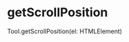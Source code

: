 
# getScrollPosition
    
<Common-Democode title="getScrollPosition" description="如何获取当前页面的滚动位置？">
  <componentDos-template-index :code="1"><div class="bold">Tool.getScrollPosition(el: HTMLElement)</div></componentDos-template-index>
  <highlight-code slot="codeText" lang="vue">
      <script>
    import { Tool } from "javascript-tool-class/src/App";
    
      export default {
          name: "Tool",
          data() {
              return {
                myTool: new Tool()
              }
          },
          methods:{
              /**
               * @description: 底层实现：如何获取当前页面的滚动位置？
               * @description: scrollLeft和scrollTop是IE8可兼容
               * @param { HTMLElement } el
               * @return { Object } {x: 0, y: 200}
              */
              getScrollPosition(el = window) {
                  return {
                      x: el.pageXOffset !== undefined ? el.pageXOffset : el.scrollLeft,
                      y: el.pageYOffset !== undefined ? el.pageYOffset : el.scrollTop
                  }
              }
          },
          mounted:{
              myTool.getScrollPosition();  // {x: 0, y: 200}
          }
      }
      
    </script>
  </highlight-code>
</Common-Democode>
        